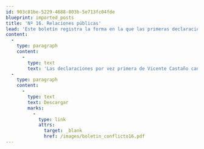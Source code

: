 ```yaml
---
id: 903c81be-5229-4688-803b-5e713fc04fde
blueprint: imported_posts
title: 'Nº 16. Relaciones públicas'
lead: 'Este boletín registra la forma en la que las primeras declaraciones en público de Vicente Castaño, que pretendían ser una presentación en sociedad para marcar un hito en la negociación del gobierno con las autodefensas -si se quiere, un punto de no retorno-, terminaron a la vez sacudiendo el proceso. La entrevista en la que el paramilitar hizo un repaso de las autodefensas en la última década y del contexto actual no sólo da luces sobre la actitud de los paramilitares frente al proceso de negociación sino tambiénse convirtió en una ocasión para hacer públicas las relaciones de las autodefensas con la política y la sociedad en general. Este documento analiza los efectos que desató este acontecimiento y qué tan amenazante resulta para la negociación. ¿Se trata de una estrategia o de un simple error de cálculo? Probablemente de las dos.'
content:
  -
    type: paragraph
    content:
      -
        type: text
        text: 'Las declaraciones por vez primera de Vicente Castaño causaron una fuerte controversia. El ejercicio de relaciones públicas se convirtió en una ocasión para hacer públicas las relaciones de las autodefensas con la política y la sociedad en general. ¿Le servirá a su propósito?'
  -
    type: paragraph
    content:
      -
        type: text
        text: Descargar
        marks:
          -
            type: link
            attrs:
              target: _blank
              href: /images/boletin_conflicto16.pdf
---
```

